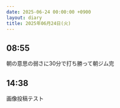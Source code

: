 ```yaml
---
date: 2025-06-24 00:00:00 +0900
layout: diary
title: 2025年06月24日(火)
---
```


## 08:55
朝の意思の弱さに30分で打ち勝って朝ジム完

## 14:38
画像投稿テスト
